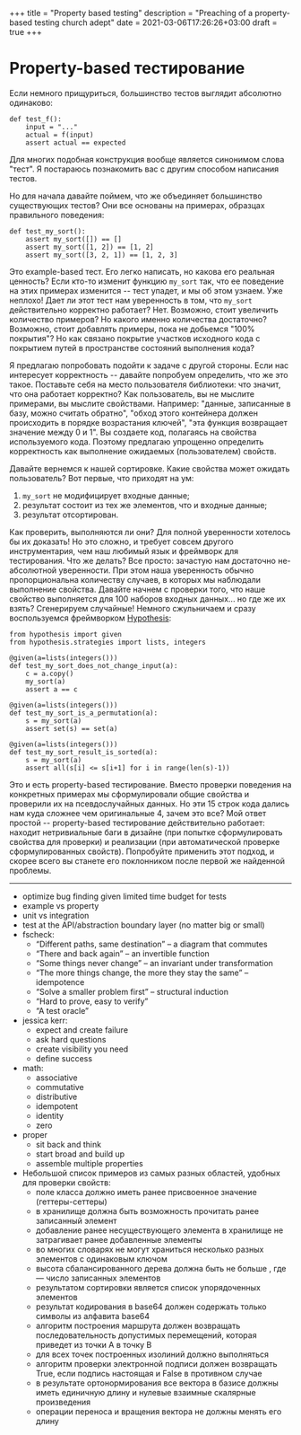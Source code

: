 +++
title = "Property based testing"
description = "Preaching of a property-based testing church adept"
date = 2021-03-06T17:26:26+03:00
draft = true
+++


# Property-based тестирование

Если немного прищуриться, большинство тестов выглядит абсолютно одинаково:

```python3
def test_f():
    input = "..."
    actual = f(input)
    assert actual == expected
```

Для многих подобная конструкция вообще является синонимом слова "тест".
Я постараюсь познакомить вас с другим способом написания тестов.

Но для начала давайте поймем, что же объединяет большинство существующих
тестов? Они все основаны на примерах, образцах правильного поведения:

```python3
def test_my_sort():
    assert my_sort([]) == []
    assert my_sort([1, 2]) == [1, 2]
    assert my_sort([3, 2, 1]) == [1, 2, 3]
```

Это example-based тест. Его легко написать, но какова его реальная ценность?
Если кто-то изменит функцию `my_sort` так, что ее поведение на этих примерах
изменится -- тест упадет, и мы об этом узнаем. Уже неплохо! Дает ли этот тест
нам уверенность в том, что `my_sort` действительно корректно работает? Нет.
Возможно, стоит увеличить количество примеров? Но какого именно количества достаточно?
Возможно, стоит добавлять примеры, пока не добьемся "100% покрытия"? Но как
связано покрытие участков исходного кода с покрытием путей в пространстве состояний
выполнения кода?

Я предлагаю попробовать подойти к задаче с другой стороны. Если нас интересует
корректность -- давайте попробуем определить, что же это такое. Поставьте себя
на место пользователя библиотеки: что значит, что она работает корректно? Как
пользователь, вы не мыслите примерами, вы мыслите свойствами. Например: "данные,
записанные в базу, можно считать обратно", "обход этого контейнера должен
происходить в порядке возрастания ключей", "эта функция возвращает значение между
0 и 1". Вы создаете код, полагаясь на свойства используемого кода. Поэтому предлагаю
упрощенно определить корректность как выполнение ожидаемых (пользователем) свойств.

Давайте вернемся к нашей сортировке. Какие свойства может ожидать пользователь?
Вот первые, что приходят на ум:

1. `my_sort` не модифицирует входные данные;
2. результат состоит из тех же элементов, что и входные данные;
3. результат отсортирован.

Как проверить, выполняются ли они? Для полной уверенности хотелось бы их доказать!
Но это сложно, и требует совсем другого инструментария, чем наш любимый язык и фреймворк
для тестирования. Что же делать? Все просто: зачастую нам достаточно не-абсолютной
уверенности. При этом наша уверенность обычно пропорциональна количеству случаев,
в которых мы наблюдали выполнение свойства. Давайте начнем с проверки того,
что наше свойство выполняется для 100 наборов входных данных... но где же их взять?
Сгенерируем случайные! Немного сжульничаем и сразу воспользуемся фреймворком
[Hypothesis](https://hypothesis.readthedocs.io/en/latest/index.html):

```python3
from hypothesis import given
from hypothesis.strategies import lists, integers

@given(a=lists(integers()))
def test_my_sort_does_not_change_input(a):
    c = a.copy()
    my_sort(a)
    assert a == c

@given(a=lists(integers()))
def test_my_sort_is_a_permutation(a):
    s = my_sort(a)
    assert set(s) == set(a)

@given(a=lists(integers()))
def test_my_sort_result_is_sorted(a):
    s = my_sort(a)
    assert all(s[i] <= s[i+1] for i in range(len(s)-1))
```

Это и есть property-based тестирование. Вместо проверки поведения на конкретных примерах мы
сформулировали общие свойства и проверили их на псевдослучайных данных. Но эти 15 строк кода дались
нам куда сложнее чем оригинальные 4, зачем это все? Мой ответ простой -- property-based тестирование
действительно работает: находит нетривиальные баги в дизайне (при попытке сформулировать свойства для проверки)
и реализации (при автоматической проверке сформулированных свойств). Попробуйте применить этот подход,
и скорее всего вы станете его поклонником после первой же найденной проблемы.


























































---

- optimize bug finding given limited time budget for tests
- example vs property
- unit vs integration
- test at the API/abstraction boundary layer (no matter big or small)
- fscheck:
  - “Different paths, same destination” – a diagram that commutes
  - “There and back again” – an invertible function
  - “Some things never change” – an invariant under transformation
  - “The more things change, the more they stay the same” – idempotence
  - “Solve a smaller problem first” – structural induction
  - “Hard to prove, easy to verify”
  - “A test oracle”
- jessica kerr:
  - expect and create failure
  - ask hard questions
  - create visibility you need
  - define success
- math:
  - associative
  - commutative
  - distributive
  - idempotent
  - identity
  - zero
- proper
  - sit back and think
  - start broad and build up
  - assemble multiple properties
- Небольшой список примеров из самых разных областей, удобных для проверки свойств:
  - поле класса должно иметь ранее присвоенное значение (геттеры-сеттеры)
  - в хранилище должна быть возможность прочитать ранее записанный элемент
  - добавление ранее несуществующего элемента в хранилище не затрагивает ранее добавленные элементы
  - во многих словарях не могут храниться несколько разных элементов с одинаковым ключом
  - высота сбалансированного дерева должна быть не больше , где  — число записанных элементов
  - результатом сортировки является список упорядоченных элементов
  - результат кодирования в base64 должен содержать только символы из алфавита base64
  - алгоритм построения маршрута должен возвращать последовательность допустимых перемещений, которая приведет из точки A в точку B
  - для всех точек построенных изолиний должно выполняться
  - алгоритм проверки электронной подписи должен возвращать True, если подпись настоящая и False в противном случае
  - в результате ортонормирования все вектора в базисе должны иметь единичную длину и нулевые взаимные скалярные произведения
  - операции переноса и вращения вектора не должны менять его длину
